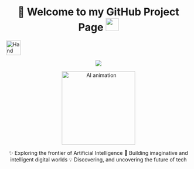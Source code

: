 <h1 align="center">👋 Welcome to my GitHub Project Page <img src="https://media.giphy.com/media/hvRJCLFzcasrR4ia7z/giphy.gif" width="35"></h1>

  <img src="https://media.giphy.com/media/xUOxf48t3B1CkYeS5K/giphy.gif" width="40" alt="Hand Animation">
</h1>

<p align="center">
  <a href="https://github.com/fairyland0926">
    <img src="https://readme-typing-svg.herokuapp.com?font=Pacifico&size=45&pause=1000&color=58A6FF&center=true&vCenter=true&width=800&lines=AI+Explorer;Fantasy+of+AI+and+Code;Writing+the+Future+with+AI;Uncovering+Digital+Magic;Adventure;Forever+Curious+%26+Creating">
  </a>
</p>

<p align="center">
  <img src="https://media.giphy.com/media/26tn33aiTi1jkl6H6/giphy.gif" width="200" alt="AI animation">
</p>


<p align="center">
✨ Exploring the frontier of Artificial Intelligence  
🚀 Building imaginative and intelligent digital worlds  
💡 Discovering, and uncovering the future of tech  
</p>
